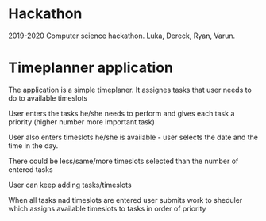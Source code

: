 # Hackathon
2019-2020 Computer science hackathon. Luka, Dereck, Ryan, Varun. 

# Timeplanner application
The application is a simple timeplaner. It assignes tasks that user needs to do to 
available timeslots
 
User enters the tasks he/she needs to perform and gives each task a priority (higher 
number more important task)

User also enters timeslots he/she is available - user selects the date and the time in the day. 

There could be less/same/more timeslots selected than the number of entered tasks

User can keep adding tasks/timeslots

When all tasks nad timeslots are entered user submits work to sheduler which assigns available 
timeslots to tasks in order of priority 
